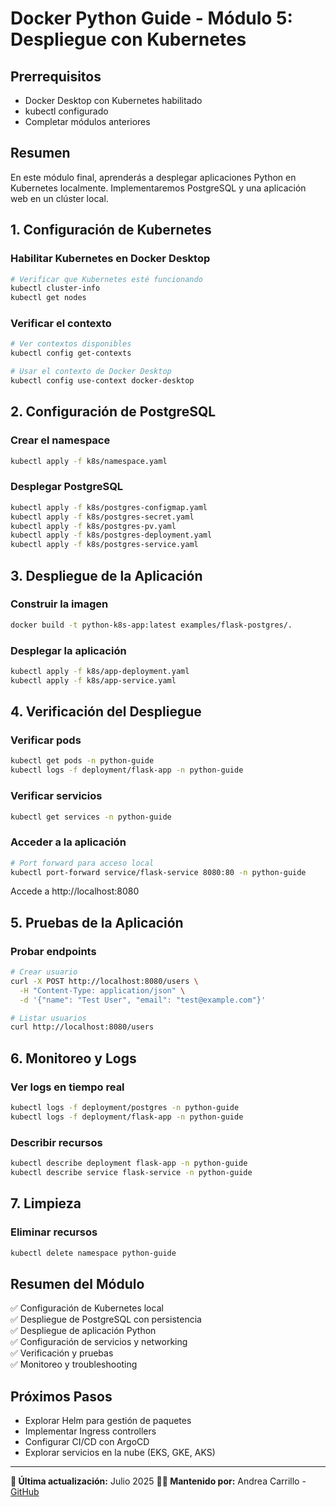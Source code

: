 # Docker Python Guide - Módulo 5: Despliegue con Kubernetes

## Prerrequisitos

- Docker Desktop con Kubernetes habilitado
- kubectl configurado
- Completar módulos anteriores

## Resumen

En este módulo final, aprenderás a desplegar aplicaciones Python en Kubernetes localmente. Implementaremos PostgreSQL y una aplicación web en un clúster local.

## 1. Configuración de Kubernetes

### Habilitar Kubernetes en Docker Desktop

```bash
# Verificar que Kubernetes esté funcionando
kubectl cluster-info
kubectl get nodes
```

### Verificar el contexto

```bash
# Ver contextos disponibles
kubectl config get-contexts

# Usar el contexto de Docker Desktop
kubectl config use-context docker-desktop
```

## 2. Configuración de PostgreSQL

### Crear el namespace

```bash
kubectl apply -f k8s/namespace.yaml
```

### Desplegar PostgreSQL

```bash
kubectl apply -f k8s/postgres-configmap.yaml
kubectl apply -f k8s/postgres-secret.yaml
kubectl apply -f k8s/postgres-pv.yaml
kubectl apply -f k8s/postgres-deployment.yaml
kubectl apply -f k8s/postgres-service.yaml
```

## 3. Despliegue de la Aplicación

### Construir la imagen

```bash
docker build -t python-k8s-app:latest examples/flask-postgres/.
```

### Desplegar la aplicación

```bash
kubectl apply -f k8s/app-deployment.yaml
kubectl apply -f k8s/app-service.yaml
```

## 4. Verificación del Despliegue

### Verificar pods

```bash
kubectl get pods -n python-guide
kubectl logs -f deployment/flask-app -n python-guide
```

### Verificar servicios

```bash
kubectl get services -n python-guide
```

### Acceder a la aplicación

```bash
# Port forward para acceso local
kubectl port-forward service/flask-service 8080:80 -n python-guide
```

Accede a http://localhost:8080

## 5. Pruebas de la Aplicación

### Probar endpoints

```bash
# Crear usuario
curl -X POST http://localhost:8080/users \
  -H "Content-Type: application/json" \
  -d '{"name": "Test User", "email": "test@example.com"}'

# Listar usuarios
curl http://localhost:8080/users
```

## 6. Monitoreo y Logs

### Ver logs en tiempo real

```bash
kubectl logs -f deployment/postgres -n python-guide
kubectl logs -f deployment/flask-app -n python-guide
```

### Describir recursos

```bash
kubectl describe deployment flask-app -n python-guide
kubectl describe service flask-service -n python-guide
```

## 7. Limpieza

### Eliminar recursos

```bash
kubectl delete namespace python-guide
```

## Resumen del Módulo

✅ Configuración de Kubernetes local  
✅ Despliegue de PostgreSQL con persistencia  
✅ Despliegue de aplicación Python  
✅ Configuración de servicios y networking  
✅ Verificación y pruebas  
✅ Monitoreo y troubleshooting

## Próximos Pasos

- Explorar Helm para gestión de paquetes
- Implementar Ingress controllers
- Configurar CI/CD con ArgoCD
- Explorar servicios en la nube (EKS, GKE, AKS)
---

**📅 Última actualización:** Julio 2025
**👨‍💻 Mantenido por:** Andrea Carrillo - [GitHub](https://github.com/AndCarrillo)
